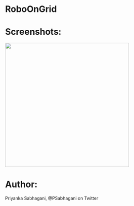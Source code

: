 # RoboOnGrid

# Screenshots:
<image src= "Screenshots/1.png" height="400"/>

# Author:
Priyanka Sabhagani, @PSabhagani on Twitter
